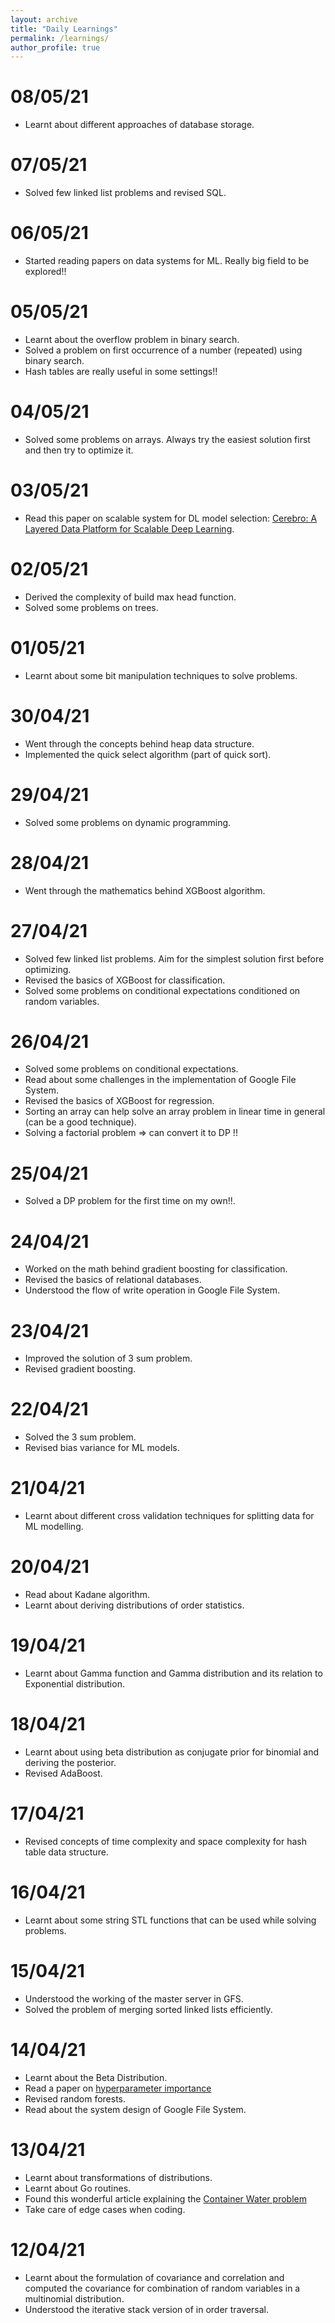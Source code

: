 ```yaml
---
layout: archive
title: "Daily Learnings"
permalink: /learnings/
author_profile: true
---
```


# 08/05/21
* Learnt about different approaches of database storage.

# 07/05/21
* Solved few linked list problems and revised SQL.

# 06/05/21
* Started reading papers on data systems for ML. Really big field to be explored!!

# 05/05/21
* Learnt about the overflow problem in binary search.
* Solved a problem on first occurrence of a number (repeated) using binary search.
* Hash tables are really useful in some settings!!

# 04/05/21
* Solved some problems on arrays. Always try the easiest solution first and then try to optimize it.

# 03/05/21
* Read this paper on scalable system for DL model selection: [Cerebro: A Layered Data Platform for Scalable Deep Learning](https://adalabucsd.github.io/papers/2021_Cerebro_CIDR.pdf).

# 02/05/21
* Derived the complexity of build max head function.
* Solved some problems on trees.

# 01/05/21
* Learnt about some bit manipulation techniques to solve problems.

# 30/04/21
* Went through the concepts behind heap data structure.
* Implemented the quick select algorithm (part of quick sort).

# 29/04/21
* Solved some problems on dynamic programming.

# 28/04/21
* Went through the mathematics behind XGBoost algorithm.

# 27/04/21
* Solved few linked list problems. Aim for the simplest solution first before optimizing.
* Revised the basics of XGBoost for classification.
* Solved some problems on conditional expectations conditioned on random variables. 

# 26/04/21
* Solved some problems on conditional expectations.
* Read about some challenges in the implementation of Google File System.
* Revised the basics of XGBoost for regression.
* Sorting an array can help solve an array problem in linear time in general (can be a good technique).
* Solving a factorial problem => can convert it to DP !!

# 25/04/21
* Solved a DP problem for the first time on my own!!.

# 24/04/21
* Worked on the math behind gradient boosting for classification.
* Revised the basics of relational databases.
* Understood the flow of write operation in Google File System.

# 23/04/21
* Improved the solution of 3 sum problem.
* Revised gradient boosting.

# 22/04/21
* Solved the 3 sum problem.
* Revised bias variance for ML models. 

# 21/04/21
* Learnt about different cross validation techniques for splitting data for ML modelling.

# 20/04/21
* Read about Kadane algorithm.
* Learnt about deriving distributions of order statistics.

# 19/04/21
* Learnt about Gamma function and Gamma distribution and its relation to Exponential distribution.

# 18/04/21
* Learnt about using beta distribution as conjugate prior for binomial and deriving the posterior.
* Revised AdaBoost.

# 17/04/21
* Revised concepts of time complexity and space complexity for hash table data structure.

# 16/04/21
* Learnt about some string STL functions that can be used while solving problems.

# 15/04/21
* Understood the working of the master server in GFS.
* Solved the problem of merging sorted linked lists efficiently.

# 14/04/21
* Learnt about the Beta Distribution.
* Read a paper on [hyperparameter importance](http://proceedings.mlr.press/v32/hutter14.html)
* Revised random forests.
* Read about the system design of Google File System.

# 13/04/21
* Learnt about transformations of distributions.
* Learnt about Go routines.
* Found this wonderful article explaining the [Container Water problem](https://leimao.github.io/blog/Proof-Container-With-Most-Water-Problem/)
* Take care of edge cases when coding.


# 12/04/21
* Learnt about the formulation of covariance and correlation and computed the covariance for combination of random variables in a multinomial distribution.
* Understood the iterative stack version of in order traversal.